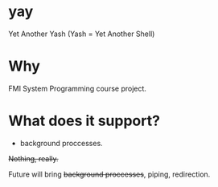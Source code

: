 # yay
Yet Another Yash (Yash = Yet Another Shell)


# Why
FMI System Programming course project.


# What does it support?
* background proccesses.

~~Nothing, really.~~

Future will bring ~~background proccesses~~, piping, redirection.
